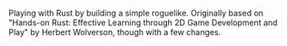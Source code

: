 Playing with Rust by building a simple roguelike. Originally based on "Hands-on Rust: Effective Learning through 2D Game Development and Play" by Herbert Wolverson, though with a few changes.
